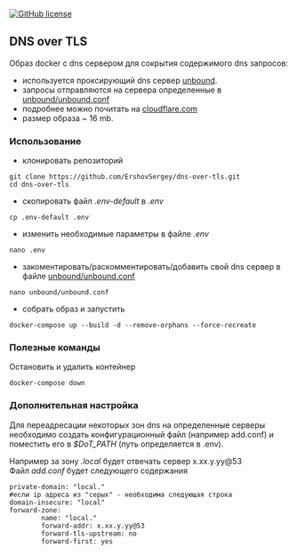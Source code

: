 [![GitHub license](https://img.shields.io/badge/license-MIT-blue.svg)](https://raw.githubusercontent.com/ErshovSergey/dns-over-tls_in-docker/master/LICENSE) 

## DNS over TLS 
Образ docker с dns сервером для сокрытия содержимого dns запросов:
- используется проксирующий dns сервер [unbound](https://nlnetlabs.nl/projects/unbound/about/).
- запросы отправляются на сервера определенные в [unbound/unbound.conf](unbound/unbound.conf)
- подробнее можно почитать на [cloudflare.com](https://developers.cloudflare.com/1.1.1.1/dns-over-tls/)
- размер образа ~ 16 mb.
### Использование
- клонировать репозиторий
```
git clone https://github.com/ErshovSergey/dns-over-tls.git
cd dns-over-tls
```
- скопировать файл *.env-default* в *.env*
```
cp .env-default .env
```
- изменить необходимые параметры в файле *.env*
```
nano .env
```
- закоментировать/раскомментировать/добавить свой dns сервер в файле [unbound/unbound.conf](unbound/unbound.conf)
```
nano unbound/unbound.conf
```
- собрать образ и запустить
```
docker-compose up --build -d --remove-orphans --force-recreate
```
### Полезные команды
Остановить и удалить контейнер
```
docker-compose down
```
### Дополнительная настройка
Для переадресации некоторых зон dns на определенные серверы необходимо создать конфигурационный файл (например add.conf) и поместить его в *$DoT_PATH*
 (путь определяется в .env). 
 
 Например за зону *.local* будет отвечать сервер x.xx.y.yy@53  
 Файл *add.conf* будет следующего содержания
```console
private-domain: "local."
#если ip адреса из "серых" - необходима следующая строка
domain-insecure: "local"
forward-zone:
        name: "local."
        forward-addr: x.xx.y.yy@53
        forward-tls-upstream: no
        forward-first: yes
```

